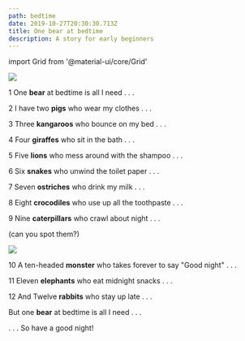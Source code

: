 ```yaml
---
path: bedtime
date: 2019-10-27T20:30:30.713Z
title: One bear at bedtime
description: A story for early beginners
---
```

import Grid from '@material-ui/core/Grid'

<Grid container spacing={3}>
  <Grid item xs={12} sm={6}>
    <img style={{ width: "100%" }} src="/assets/cute_bear.jpg" />
  </Grid>
</Grid>

1 One **bear** at bedtime is all I need . . .

2  I have two **pigs** who wear my clothes . . .

3  Three **kangaroos** who bounce on my bed . . .

4  Four **giraffes** who sit in the bath . . .

5  Five **lions** who mess around with the shampoo . . .

6  Six **snakes** who unwind the toilet paper . . .

7  Seven **ostriches** who drink my milk . . .

8  Eight **crocodiles** who use up all the toothpaste . . .

9  Nine **caterpillars** who crawl about night . . .

(can you spot them?)

![](/assets/96px-caterpillar.svg.png)

10  A ten-headed **monster** who takes forever to say "Good night" . . .

11 Eleven **elephants** who eat midnight snacks . . .

12 And Twelve **rabbits** who stay up late . . .

But one **bear** at bedtime is all I need . . .

. . . So have a good night!
